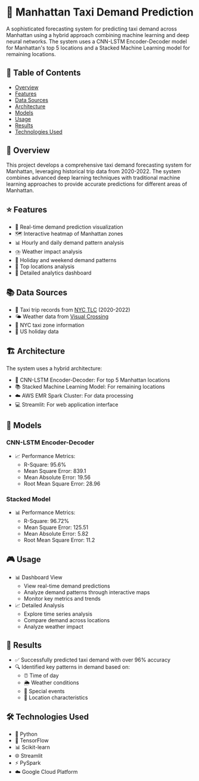 # 🚕 Manhattan Taxi Demand Prediction 
A sophisticated forecasting system for predicting taxi demand across Manhattan using a hybrid approach combining machine learning and deep neural networks. The system uses a CNN-LSTM Encoder-Decoder model for Manhattan's top 5 locations and a Stacked Machine Learning model for remaining locations.

## 📑 Table of Contents
* [Overview](#overview)
* [Features](#features)
* [Data Sources](#data-sources)
* [Architecture](#architecture)
* [Models](#models)
* [Usage](#usage)
* [Results](#results)
* [Technologies Used](#technologies-used)

## 🎯 Overview
This project develops a comprehensive taxi demand forecasting system for Manhattan, leveraging historical trip data from 2020-2022. The system combines advanced deep learning techniques with traditional machine learning approaches to provide accurate predictions for different areas of Manhattan.

## ⭐ Features
- 🔄 Real-time demand prediction visualization
- 🗺️ Interactive heatmap of Manhattan zones
- 📊 Hourly and daily demand pattern analysis
- ⛈️ Weather impact analysis 
- 🎊 Holiday and weekend demand patterns
- 📍 Top locations analysis
- 📱 Detailed analytics dashboard

## 📚 Data Sources
- 🚖 Taxi trip records from [NYC TLC](https://www1.nyc.gov/site/tlc/about/tlc-trip-record-data.page) (2020-2022)
- 🌤️ Weather data from [Visual Crossing](https://www.visualcrossing.com/)
- 🗽 NYC taxi zone information
- 🎉 US holiday data

## 🏗️ Architecture
The system uses a hybrid architecture:
- 🧠 CNN-LSTM Encoder-Decoder: For top 5 Manhattan locations
- 📚 Stacked Machine Learning Model: For remaining locations 
- ☁️ AWS EMR Spark Cluster: For data processing
- 💻 Streamlit: For web application interface

## 🤖 Models
### CNN-LSTM Encoder-Decoder
- 📈 Performance Metrics:
  - R-Square: 95.6%
  - Mean Square Error: 839.1
  - Mean Absolute Error: 19.56
  - Root Mean Square Error: 28.96

### Stacked Model
- 📊 Performance Metrics:
  - R-Square: 96.72%
  - Mean Square Error: 125.51
  - Mean Absolute Error: 5.82
  - Root Mean Square Error: 11.2

## 🎮 Usage
- 📊 Dashboard View
  - View real-time demand predictions
  - Analyze demand patterns through interactive maps
  - Monitor key metrics and trends
- 📈 Detailed Analysis
  - Explore time series analysis
  - Compare demand across locations
  - Analyze weather impact

## 🎯 Results
- ✅ Successfully predicted taxi demand with over 96% accuracy
- 🔍 Identified key patterns in demand based on:
  - ⏰ Time of day
  - 🌦️ Weather conditions
  - 🎉 Special events
  - 📍 Location characteristics

## 🛠️ Technologies Used
  - 🐍 Python
  - 🧠 TensorFlow
  - 📊 Scikit-learn
  - 🌐 Streamlit
  - ⚡ PySpark
  - ☁️ Google Cloud Platform
